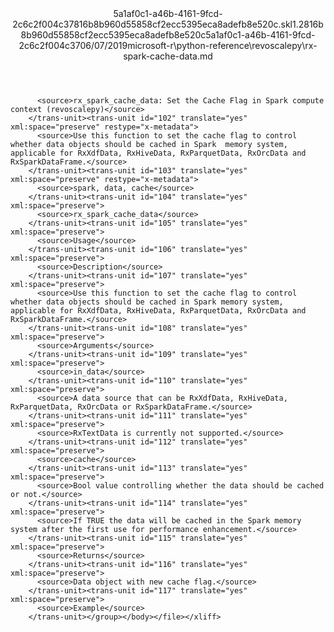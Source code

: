 <?xml version="1.0"?><xliff version="1.2" xmlns="urn:oasis:names:tc:xliff:document:1.2" xmlns:xsi="http://www.w3.org/2001/XMLSchema-instance" xsi:schemaLocation="urn:oasis:names:tc:xliff:document:1.2 xliff-core-1.2-transitional.xsd"><file datatype="xml" original="rx-spark-cache-data.md" source-language="en-US" target-language="en-US"><header><tool tool-id="mdxliff" tool-name="mdxliff" tool-version="1.0-4e81c41" tool-company="Microsoft" /><xliffext:skl_file_name xmlns:xliffext="urn:microsoft:content:schema:xliffextensions">5a1af0c1-a46b-4161-9fcd-2c6c2f004c37816b8b960d55858cf2ecc5395eca8adefb8e520c.skl</xliffext:skl_file_name><xliffext:version xmlns:xliffext="urn:microsoft:content:schema:xliffextensions">1.2</xliffext:version><xliffext:ms.openlocfilehash xmlns:xliffext="urn:microsoft:content:schema:xliffextensions">816b8b960d55858cf2ecc5395eca8adefb8e520c</xliffext:ms.openlocfilehash><xliffext:ms.sourcegitcommit xmlns:xliffext="urn:microsoft:content:schema:xliffextensions">5a1af0c1-a46b-4161-9fcd-2c6c2f004c37</xliffext:ms.sourcegitcommit><xliffext:ms.lasthandoff xmlns:xliffext="urn:microsoft:content:schema:xliffextensions">06/07/2019</xliffext:ms.lasthandoff><xliffext:ms.openlocfilepath xmlns:xliffext="urn:microsoft:content:schema:xliffextensions">microsoft-r\python-reference\revoscalepy\rx-spark-cache-data.md</xliffext:ms.openlocfilepath></header><body><group id="content" extype="content"><trans-unit id="101" translate="yes" xml:space="preserve" restype="x-metadata">
          <source>rx_spark_cache_data: Set the Cache Flag in Spark compute context (revoscalepy)</source>
        </trans-unit><trans-unit id="102" translate="yes" xml:space="preserve" restype="x-metadata">
          <source>Use this function to set the cache flag to control whether data objects should be cached in Spark  memory system, applicable for RxXdfData, RxHiveData, RxParquetData, RxOrcData and RxSparkDataFrame.</source>
        </trans-unit><trans-unit id="103" translate="yes" xml:space="preserve" restype="x-metadata">
          <source>spark, data, cache</source>
        </trans-unit><trans-unit id="104" translate="yes" xml:space="preserve">
          <source>rx_spark_cache_data</source>
        </trans-unit><trans-unit id="105" translate="yes" xml:space="preserve">
          <source>Usage</source>
        </trans-unit><trans-unit id="106" translate="yes" xml:space="preserve">
          <source>Description</source>
        </trans-unit><trans-unit id="107" translate="yes" xml:space="preserve">
          <source>Use this function to set the cache flag to control whether data objects should be cached in Spark memory system, applicable for RxXdfData, RxHiveData, RxParquetData, RxOrcData and RxSparkDataFrame.</source>
        </trans-unit><trans-unit id="108" translate="yes" xml:space="preserve">
          <source>Arguments</source>
        </trans-unit><trans-unit id="109" translate="yes" xml:space="preserve">
          <source>in_data</source>
        </trans-unit><trans-unit id="110" translate="yes" xml:space="preserve">
          <source>A data source that can be RxXdfData, RxHiveData, RxParquetData, RxOrcData or RxSparkDataFrame.</source>
        </trans-unit><trans-unit id="111" translate="yes" xml:space="preserve">
          <source>RxTextData is currently not supported.</source>
        </trans-unit><trans-unit id="112" translate="yes" xml:space="preserve">
          <source>cache</source>
        </trans-unit><trans-unit id="113" translate="yes" xml:space="preserve">
          <source>Bool value controlling whether the data should be cached or not.</source>
        </trans-unit><trans-unit id="114" translate="yes" xml:space="preserve">
          <source>If TRUE the data will be cached in the Spark memory system after the first use for performance enhancement.</source>
        </trans-unit><trans-unit id="115" translate="yes" xml:space="preserve">
          <source>Returns</source>
        </trans-unit><trans-unit id="116" translate="yes" xml:space="preserve">
          <source>Data object with new cache flag.</source>
        </trans-unit><trans-unit id="117" translate="yes" xml:space="preserve">
          <source>Example</source>
        </trans-unit></group></body></file></xliff>